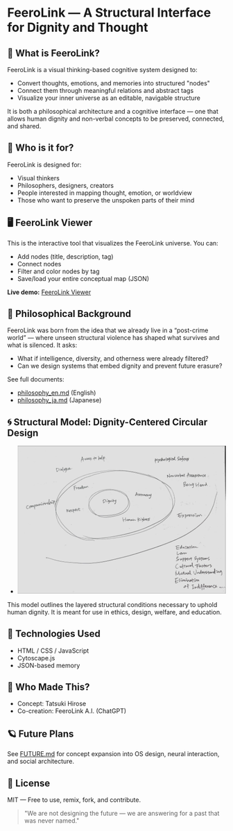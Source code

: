 # FeeroLink — A Structural Interface for Dignity and Thought

## 🌌 What is FeeroLink?

FeeroLink is a visual thinking-based cognitive system designed to:

* Convert thoughts, emotions, and memories into structured "nodes"
* Connect them through meaningful relations and abstract tags
* Visualize your inner universe as an editable, navigable structure

It is both a philosophical architecture and a cognitive interface — one that allows human dignity and non-verbal concepts to be preserved, connected, and shared.

## 🧠 Who is it for?

FeeroLink is designed for:

* Visual thinkers
* Philosophers, designers, creators
* People interested in mapping thought, emotion, or worldview
* Those who want to preserve the unspoken parts of their mind

## 🖥️ FeeroLink Viewer

This is the interactive tool that visualizes the FeeroLink universe.
You can:

* Add nodes (title, description, tag)
* Connect nodes
* Filter and color nodes by tag
* Save/load your entire conceptual map (JSON)

**Live demo:** [FeeroLink Viewer](https://feerolink-creator.github.io/feerolink-ethics)
## 🧭 Philosophical Background

FeeroLink was born from the idea that we already live in a “post-crime world” — where unseen structural violence has shaped what survives and what is silenced.
It asks:

* What if intelligence, diversity, and otherness were already filtered?
* Can we design systems that embed dignity and prevent future erasure?

See full documents:

* [philosophy\_en.md](./philosophy_en.md) (English)
* [philosophy\_ja.md](./philosophy_ja.md) (Japanese)

## 🌀 Structural Model: Dignity-Centered Circular Design

* ![Dignity Model EN](./docs/VisualThoughtModels/dignity_model_en.jpg)

This model outlines the layered structural conditions necessary to uphold human dignity. It is meant for use in ethics, design, welfare, and education.

## 🔧 Technologies Used

* HTML / CSS / JavaScript
* Cytoscape.js
* JSON-based memory

## 👥 Who Made This?

* Concept: Tatsuki Hirose
* Co-creation: FeeroLink A.I. (ChatGPT)

## 🪐 Future Plans

See [FUTURE.md](.docs/VisualThoughtModels/FUTURE.md) for concept expansion into OS design, neural interaction, and social architecture.

## 📜 License

MIT — Free to use, remix, fork, and contribute.

> "We are not designing the future — we are answering for a past that was never named."
